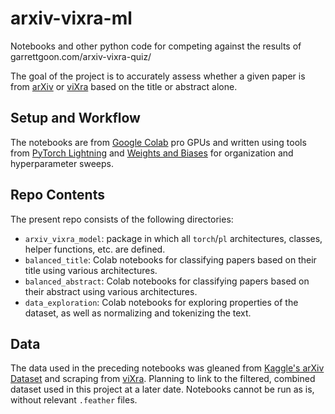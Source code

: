# arxiv-vixra-ml
Notebooks and other python code for competing against the results of garrettgoon.com/arxiv-vixra-quiz/  

The goal of the project is to accurately assess whether a given paper is from [arXiv](https://arxiv.org) or [viXra](https://vixra.org) based on the title or abstract alone.

## Setup and Workflow

The notebooks are from [Google Colab](https://colab.research.google.com) pro GPUs and written using tools from [PyTorch Lightning](https://www.pytorchlightning.ai) and [Weights and Biases](http://wandb.ai/) for organization and hyperparameter sweeps.

## Repo Contents

The present repo consists of the following directories:
* `arxiv_vixra_model`: package in which all `torch`/`pl` architectures, classes, helper functions, etc. are defined.
* `balanced_title`: Colab notebooks for classifying papers based on their title using various architectures.
* `balanced_abstract`: Colab notebooks for classifying papers based on their abstract using various architectures.
* `data_exploration`: Colab notebooks for exploring properties of the dataset, as well as normalizing and tokenizing the text.

## Data

The data used in the preceding notebooks was gleaned from [Kaggle's arXiv Dataset](https://www.kaggle.com/Cornell-University/arxiv) and scraping from [viXra](https://vixra.org).  Planning to link to the filtered, combined dataset used in this project at a later date.  Notebooks cannot be run as is, without relevant `.feather` files.
